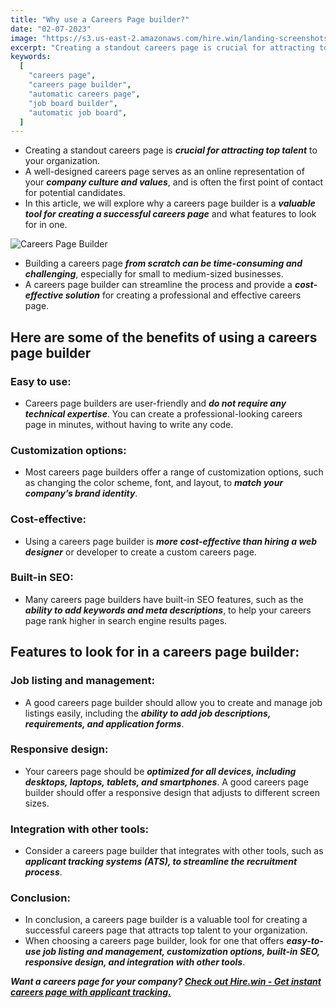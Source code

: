 ```yaml
---
title: "Why use a Careers Page builder?"
date: "02-07-2023"
image: "https://s3.us-east-2.amazonaws.com/hire.win/landing-screenshots/Careers+Page.png"
excerpt: "Creating a standout careers page is crucial for attracting top talent to your organization. A well-designed careers page serves as an online representation of your company culture and values, and is often the first point of contact for potential candidates."
keywords:
  [
    "careers page",
    "careers page builder",
    "automatic careers page",
    "job board builder",
    "automatic job board",
  ]
---
```


- Creating a standout careers page is **_crucial for attracting top talent_** to your organization.
- A well-designed careers page serves as an online representation of your **_company culture and values_**, and is often the first point of contact for potential candidates.
- In this article, we will explore why a careers page builder is a **_valuable tool for creating a successful careers page_** and what features to look for in one.

![Careers Page Builder](https://s3.us-east-2.amazonaws.com/hire.win/landing-screenshots/Careers+Page.png)

- Building a careers page **_from scratch can be time-consuming and challenging_**, especially for small to medium-sized businesses.
- A careers page builder can streamline the process and provide a **_cost-effective solution_** for creating a professional and effective careers page.

## Here are some of the benefits of using a careers page builder

### Easy to use:

- Careers page builders are user-friendly and **_do not require any technical expertise_**. You can create a professional-looking careers page in minutes, without having to write any code.

### Customization options:

- Most careers page builders offer a range of customization options, such as changing the color scheme, font, and layout, to **_match your company’s brand identity_**.

### Cost-effective:

- Using a careers page builder is **_more cost-effective than hiring a web designer_** or developer to create a custom careers page.

### Built-in SEO:

- Many careers page builders have built-in SEO features, such as the **_ability to add keywords and meta descriptions_**, to help your careers page rank higher in search engine results pages.

## Features to look for in a careers page builder:

### Job listing and management:

- A good careers page builder should allow you to create and manage job listings easily, including the **_ability to add job descriptions, requirements, and application forms_**.

### Responsive design:

- Your careers page should be **_optimized for all devices, including desktops, laptops, tablets, and smartphones_**. A good careers page builder should offer a responsive design that adjusts to different screen sizes.

### Integration with other tools:

- Consider a careers page builder that integrates with other tools, such as **_applicant tracking systems (ATS), to streamline the recruitment process_**.

### Conclusion:

- In conclusion, a careers page builder is a valuable tool for creating a successful careers page that attracts top talent to your organization.
- When choosing a careers page builder, look for one that offers **_easy-to-use job listing and management, customization options, built-in SEO, responsive design, and integration with other tools_**.

**_Want a careers page for your company? [Check out Hire.win - Get instant careers page with applicant tracking.](https://hire.win)_**
